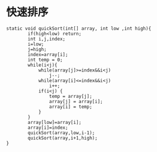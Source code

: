 快速排序
====

    static void quickSort(int[] array, int low ,int high){
            if(high<low) return;
            int i,j,index;
            i=low;
            j=high;
            index=array[i];
            int temp = 0;
            while(i<j){
                while(array[j]>=index&&i<j)
                    j--;
                while(array[i]<=index&&i<j)
                    i++;
                if(i<j) {
                    temp = array[j];
                    array[j] = array[i];
                    array[i] = temp;
                }
            }
            array[low]=array[i];
            array[i]=index;
            quickSort(array,low,i-1);
            quickSort(array,i+1,high);
    }